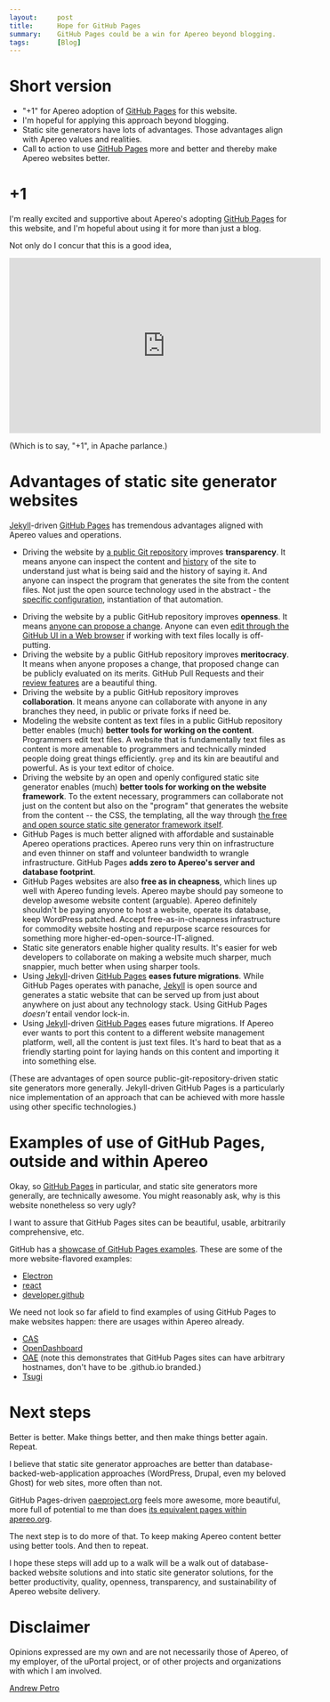 ```yaml
---
layout:     post
title:      Hope for GitHub Pages
summary:    GitHub Pages could be a win for Apereo beyond blogging.
tags:       [Blog]
---
```


# Short version

+ "+1" for Apereo adoption of [GitHub Pages][] for this website.
+ I'm hopeful for applying this approach beyond blogging.
+ Static site generators have lots of advantages. Those advantages align with Apereo values and realities.
+ Call to action to use [GitHub Pages][] more and better and thereby make Apereo websites better.


# +1

I'm really excited and supportive about Apereo's adopting [GitHub Pages][] for this website, and I'm hopeful about using it for more than just a blog.

Not only do I concur that this is a good idea,

<iframe width="560" height="315" src="https://www.youtube.com/embed/dm1p9mE9RBw?rel=0&t=2s" frameborder="0" allowfullscreen></iframe>

(Which is to say, "+1", in Apache parlance.)

# Advantages of static site generator websites

[Jekyll][]-driven [GitHub Pages][] has tremendous advantages aligned with Apereo values and operations.

+ Driving the website by [a public Git repository](https://github.com/apereo/apereo.github.io) improves **transparency**. It means anyone can inspect the content and [history](https://github.com/apereo/apereo.github.io/commits/master) of the site to understand just what is being said and the history of saying it. And anyone can inspect the program that generates the site from the content files. Not just the open source technology used in the abstract - the [specific configuration](https://github.com/apereo/apereo.github.io/tree/master/_layouts), instantiation of that automation.
* Driving the website by a public GitHub repository improves **openness**. It means [anyone can propose a change](https://help.github.com/articles/creating-a-pull-request/). Anyone can even [edit through the GitHub UI in a Web browser](https://help.github.com/articles/editing-files-in-another-user-s-repository/) if working with text files locally is off-putting.
* Driving the website by a public GitHub repository improves **meritocracy**. It means when anyone proposes a change, that proposed change can be publicly evaluated on its merits. GitHub Pull Requests and their [review features](https://help.github.com/articles/reviewing-changes-in-pull-requests/) are a beautiful thing.
* Driving the website by a public GitHub repository improves **collaboration**. It means anyone can collaborate with anyone in any branches they need, in public or private forks if need be.
* Modeling the website content as text files in a public GitHub repository better enables (much) **better tools for working on the content**. Programmers edit text files. A website that is fundamentally text files as content is more amenable to programmers and technically minded people doing great things efficiently. `grep` and its kin are beautiful and powerful. As is your text editor of choice.
* Driving the website by an open and openly configured static site generator enables (much) **better tools for working on the website framework**. To the extent necessary, programmers can collaborate not just on the content but also on the "program" that generates the website from the content -- the CSS, the templating, all the way through [the free and open source static site generator framework itself][Jekyll].
* GitHub Pages is much better aligned with affordable and sustainable Apereo operations practices. Apereo runs very thin on infrastructure and even thinner on staff and volunteer bandwidth to wrangle infrastructure. GitHub Pages **adds zero to Apereo's server and database footprint**.
* GitHub Pages websites are also **free as in cheapness**, which lines up well with Apereo funding levels. Apereo maybe should pay someone to develop awesome website content (arguable). Apereo definitely shouldn't be paying anyone to host a website, operate its database, keep WordPress patched. Accept free-as-in-cheapness infrastructure for commodity website hosting and repurpose scarce resources for something more higher-ed-open-source-IT-aligned.
* Static site generators enable higher quality results. It's easier for web developers to collaborate on making a website much sharper, much snappier, much better when using sharper tools.
* Using [Jekyll][]-driven [GitHub Pages][] **eases future migrations**. While GitHub Pages operates with panache, [Jekyll][] is open source and generates a static website that can be served up from just about anywhere on just about any technology stack. Using GitHub Pages *doesn't* entail vendor lock-in.
* Using [Jekyll][]-driven [GitHub Pages][] eases future migrations. If Apereo ever wants to port this content to a different website management platform, well, all the content is just text files. It's hard to beat that as a friendly starting point for laying hands on this content and importing it into something else.

(These are advantages of open source public-git-repository-driven static site generators more generally. Jekyll-driven GitHub Pages is a particularly nice implementation of an approach that can be achieved with more hassle using other specific technologies.)

# Examples of use of GitHub Pages, outside and within Apereo

Okay, so [GitHub Pages][] in particular, and static site generators more generally, are technically awesome. You might reasonably ask, why is this website nonetheless so very ugly?

I want to assure that GitHub Pages sites can be beautiful, usable, arbitrarily comprehensive, etc.

GitHub has a [showcase of GitHub Pages examples][]. These are some of the more website-flavored examples:

+ [Electron](http://electron.atom.io/community/)
+ [react](https://facebook.github.io/react/)
+ [developer.github](https://developer.github.com/)

We need not look so far afield to find examples of using GitHub Pages to make websites happen: there are usages within Apereo already.

* [CAS](https://apereo.github.io/cas/)
* [OpenDashboard](http://apereo-learning-analytics-initiative.github.io/OpenDashboard/)
* [OAE][oaeproject.org] (note this demonstrates that GitHub Pages sites can have arbitrary hostnames, don't have to be .github.io branded.)
* [Tsugi](https://csev.github.io/tsugi/)

# Next steps

Better is better. Make things better, and then make things better again. Repeat.

I believe that static site generator approaches are better than database-backed-web-application approaches (WordPress, Drupal, even my beloved Ghost) for web sites, more often than not.

GitHub Pages-driven [oaeproject.org][] feels more awesome, more beautiful, more full of potential to me than does [its equivalent pages within apereo.org](https://www.apereo.org/projects/apereo-oae).

The next step is to do more of that. To keep making Apereo content better using better tools. And then to repeat.

I hope these steps will add up to a walk will be a walk out of database-backed website solutions and into static site generator solutions, for the better productivity, quality, openness, transparency, and sustainability of Apereo website delivery.

# Disclaimer

Opinions expressed are my own and are not necessarily those of Apereo, of my employer, of the uPortal project, or of other projects and organizations with which I am involved.

[Andrew Petro](https://twitter.com/awpetro)

[GitHub Pages]: https://pages.github.com/
[Jekyll]: https://jekyllrb.com/
[Showcase of GitHub Pages examples]: https://github.com/showcases/github-pages-examples
[oaeproject.org]: http://oaeproject.org/
